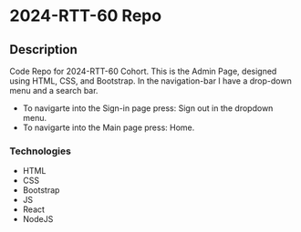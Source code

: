 # 2024-RTT-60 Repo

## Description 
Code Repo for 2024-RTT-60 Cohort.
This is the Admin Page, designed using HTML, CSS, and Bootstrap.
In the navigation-bar I have a drop-down menu and a search bar.
- To navigarte into the Sign-in page press: Sign out in the dropdown menu.
- To navigarte into the Main  page press: Home.


### Technologies

- HTML
- CSS
- Bootstrap
- JS
- React
- NodeJS